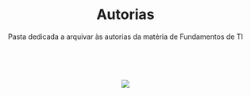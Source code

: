 <div align="center">
  <h1> Autorias </h1>
  <p> Pasta dedicada a arquivar às autorias da matéria de Fundamentos de TI </p>
  
  <br><br><br>
  
  <kbd><img src="https://media1.giphy.com/media/du3J3cXyzhj75IOgvA/200.webp?cid=ecf05e47hfxc17ex5hmxp89nvacvq6yf9bfxf82zr3mmqt83&rid=200.webp&ct=g"></kbd>

</div>
<br>
